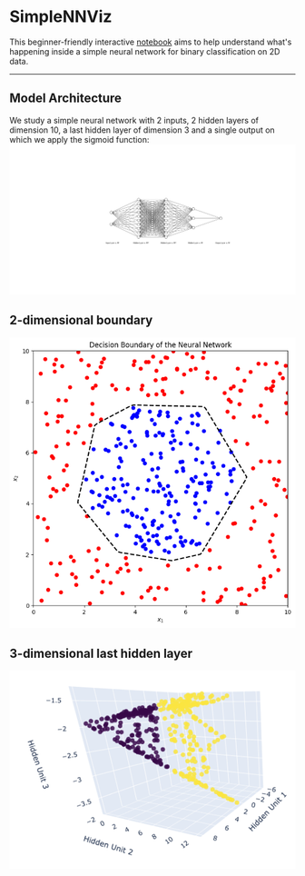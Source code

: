 # SimpleNNViz
This beginner-friendly interactive [notebook](https://colab.research.google.com/github/killian31/SimpleNNViz/blob/main/circle_separ.ipynb) aims to help understand what's happening inside a simple neural network for binary classification on 2D data.

---

## Model Architecture
We study a simple neural network with 2 inputs, 2 hidden layers of dimension 10, a last hidden layer of dimension 3 and a single output on which we apply the sigmoid function:
![](nn.svg)

## 2-dimensional boundary
![](boundary_plot.png)

## 3-dimensional last hidden layer
![](hidden_3D.png)
